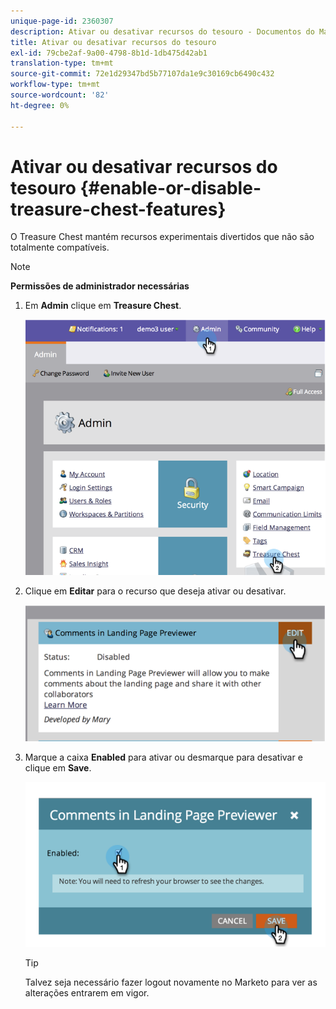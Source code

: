 ```yaml
---
unique-page-id: 2360307
description: Ativar ou desativar recursos do tesouro - Documentos do Marketo - Documentação do produto
title: Ativar ou desativar recursos do tesouro
exl-id: 79cbe2af-9a00-4798-8b1d-1db475d42ab1
translation-type: tm+mt
source-git-commit: 72e1d29347bd5b77107da1e9c30169cb6490c432
workflow-type: tm+mt
source-wordcount: '82'
ht-degree: 0%

---
```


# Ativar ou desativar recursos do tesouro {#enable-or-disable-treasure-chest-features}

O Treasure Chest mantém recursos experimentais divertidos que não são totalmente compatíveis.

>[!NOTE]
>
>**Permissões de administrador necessárias**

1. Em **Admin** clique em **Treasure Chest**.

   ![](assets/image2014-9-16-17-3a0-3a36.png)

1. Clique em **Editar** para o recurso que deseja ativar ou desativar.

   ![](assets/image2014-9-16-16-3a53-3a42.png)

1. Marque a caixa **Enabled** para ativar ou desmarque para desativar e clique em **Save**.

   ![](assets/image2014-9-16-16-3a53-3a53.png)

   >[!TIP]
   >
   >Talvez seja necessário fazer logout novamente no Marketo para ver as alterações entrarem em vigor.
